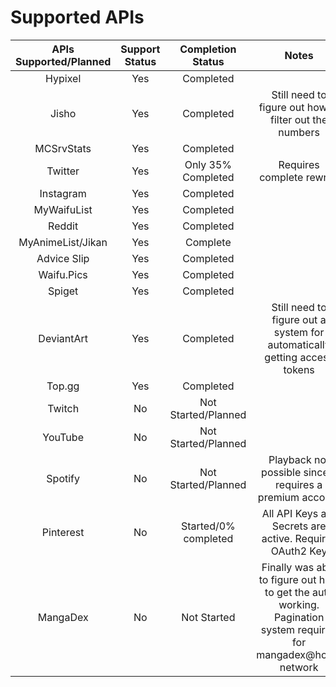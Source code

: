 # Supported APIs
| APIs Supported/Planned | Support Status | Completion Status | Notes | 
|        :--:           |     :--:       |    :--:   |        :--: |
| Hypixel               | Yes            | Completed       |
| Jisho                 | Yes            | Completed | Still need to figure out how to filter out the numbers |
| MCSrvStats            | Yes            |    Completed    |
| Twitter               | Yes            | Only 35% Completed | Requires complete rewrite |
| Instagram             |  Yes           |     Completed  |  |
| MyWaifuList           |   Yes          |     Completed   | 
| Reddit                |     Yes        | Completed       |
| MyAnimeList/Jikan           | Yes           | Complete |  | 
| Advice Slip | Yes | Completed | 
| Waifu.Pics | Yes | Completed |
| Spiget | Yes | Completed |
| DeviantArt               | Yes            | Completed      | Still need to figure out a system for automatically getting access tokens |
| Top.gg               | Yes            | Completed      |  |
| Twitch                | No             | Not Started/Planned |
| YouTube | No | Not Started/Planned |
| Spotify               |  No            | Not Started/Planned | Playback not possible since it requires a premium account |
| Pinterest             |  No            | Started/0% completed     | All API Keys are Secrets are active. Requires OAuth2 Key| 
| MangaDex              | No           | Not Started | Finally was able to figure out how to get the auth working. Pagination system required for mangadex@home network | 

